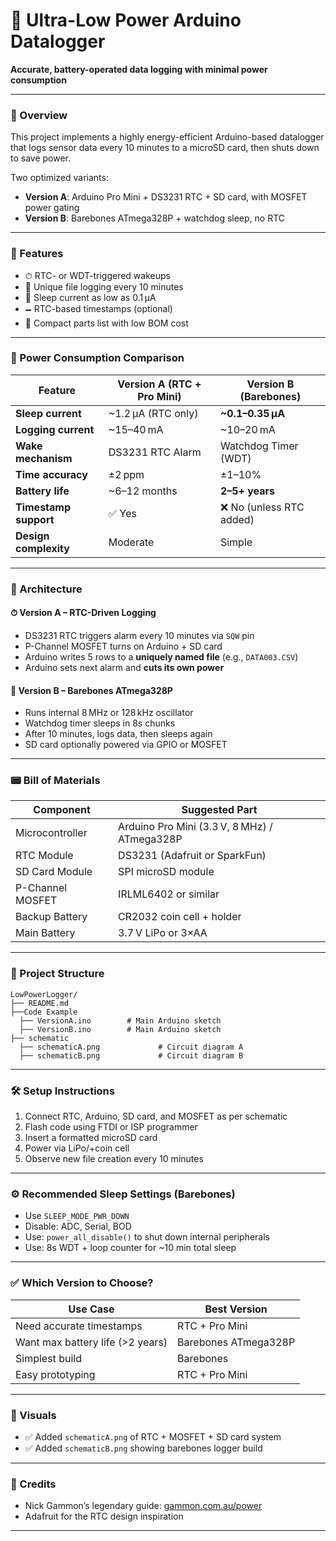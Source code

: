 # 🌱 Ultra-Low Power Arduino Datalogger

**Accurate, battery-operated data logging with minimal power consumption**

---

### 📘 Overview

This project implements a highly energy-efficient Arduino-based datalogger that logs sensor data every 10 minutes to a microSD card, then shuts down to save power.

Two optimized variants:

- **Version A**: Arduino Pro Mini + DS3231 RTC + SD card, with MOSFET power gating
- **Version B**: Barebones ATmega328P + watchdog sleep, no RTC

---

### 🚀 Features

- ⏱ RTC- or WDT-triggered wakeups
- 📂 Unique file logging every 10 minutes
- 🔋 Sleep current as low as 0.1 µA
- 🗕 RTC-based timestamps (optional)
- 📆 Compact parts list with low BOM cost

---

### 🔋 Power Consumption Comparison

| Feature               | Version A (RTC + Pro Mini) | Version B (Barebones)   |
| --------------------- | -------------------------- | ----------------------- |
| **Sleep current**     | \~1.2 µA (RTC only)        | **\~0.1–0.35 µA**       |
| **Logging current**   | \~15–40 mA                 | \~10–20 mA              |
| **Wake mechanism**    | DS3231 RTC Alarm           | Watchdog Timer (WDT)    |
| **Time accuracy**     | ±2 ppm                     | ±1–10%                  |
| **Battery life**      | \~6–12 months              | **2–5+ years**          |
| **Timestamp support** | ✅ Yes                      | ❌ No (unless RTC added) |
| **Design complexity** | Moderate                   | Simple                  |

---

### 🧐 Architecture

#### ⏱ Version A – RTC-Driven Logging

- DS3231 RTC triggers alarm every 10 minutes via `SQW` pin
- P-Channel MOSFET turns on Arduino + SD card
- Arduino writes 5 rows to a **uniquely named file** (e.g., `DATA003.CSV`)
- Arduino sets next alarm and **cuts its own power**

#### 🧮 Version B – Barebones ATmega328P

- Runs internal 8 MHz or 128 kHz oscillator
- Watchdog timer sleeps in 8s chunks
- After 10 minutes, logs data, then sleeps again
- SD card optionally powered via GPIO or MOSFET

---

### 📟 Bill of Materials

| Component        | Suggested Part                               |
| ---------------- | -------------------------------------------- |
| Microcontroller  | Arduino Pro Mini (3.3 V, 8 MHz) / ATmega328P |
| RTC Module       | DS3231 (Adafruit or SparkFun)                |
| SD Card Module   | SPI microSD module                           |
| P-Channel MOSFET | IRLML6402 or similar                         |
| Backup Battery   | CR2032 coin cell + holder                    |
| Main Battery     | 3.7 V LiPo or 3×AA                           |

---

### 📁 Project Structure

```
LowPowerLogger/
├── README.md
├──Code Example
  ├── VersionA.ino        # Main Arduino sketch
  ├── VersionB.ino        # Main Arduino sketch
├── schematic
  ├── schematicA.png             # Circuit diagram A
  ├── schematicB.png             # Circuit diagram B
```

---

### 🛠 Setup Instructions

1. Connect RTC, Arduino, SD card, and MOSFET as per schematic
2. Flash code using FTDI or ISP programmer
3. Insert a formatted microSD card
4. Power via LiPo/+coin cell
5. Observe new file creation every 10 minutes

---

### ⚙️ Recommended Sleep Settings (Barebones)

- Use `SLEEP_MODE_PWR_DOWN`
- Disable: ADC, Serial, BOD
- Use: `power_all_disable()` to shut down internal peripherals
- Use: 8s WDT + loop counter for \~10 min total sleep

---

### ✅ Which Version to Choose?

| Use Case                         | Best Version         |
| -------------------------------- | -------------------- |
| Need accurate timestamps         | RTC + Pro Mini       |
| Want max battery life (>2 years) | Barebones ATmega328P |
| Simplest build                   | Barebones            |
| Easy prototyping                 | RTC + Pro Mini       |

---

### 📸 Visuals

- ✅ Added `schematicA.png` of RTC + MOSFET + SD card system
- ✅ Added `schematicB.png` showing barebones logger build

---

### 🤝 Credits

- Nick Gammon’s legendary guide: [gammon.com.au/power](http://www.gammon.com.au/power)
- Adafruit for the RTC design inspiration

---

